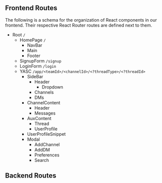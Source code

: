 ## Frontend Routes

The following is a schema for the organization of React components in our frontend. Their respective React Router routes are defined next to them.

* Root `/`
	* HomePage `/`
		* NavBar
		* Main
		* Footer
	* SignupForm `/signup`
	* LoginForm `/login`
	* YASC `/app/<teamId>/<channelId>/<?threadType>/<?threadId>`
		* SideBar
			* Header
				* Dropdown
			* Channels
			* DMs
		* ChannelContent
			* Header
			* Messages
		* AuxContent
			* Thread
			* UserProfile
		* UserProfileSnippet
		* Modal
			* AddChannel
			* AddDM
			* Preferences
			* Search

## Backend Routes